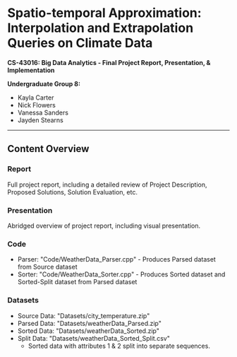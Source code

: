# Spatio-temporal Approximation: Interpolation and Extrapolation Queries on Climate Data #
**CS-43016: Big Data Analytics - Final Project Report, Presentation, & Implementation**

**Undergraduate Group 8:**
 * Kayla Carter
 * Nick Flowers
 * Vanessa Sanders
 * Jayden Stearns

_____

## Content Overview ##

### Report ###
Full project report, including a detailed review of Project Description, Proposed Solutions, Solution Evaluation, etc.

### Presentation ###
Abridged overview of project report, including visual presentation.

### Code ###
 * Parser: "Code/WeatherData_Parser.cpp" - Produces Parsed dataset from Source dataset
 * Sorter: "Code/WeatherData_Sorter.cpp" - Produces Sorted dataset and Sorted-Split dataset from Parsed dataset

### Datasets ###
 * Source Data: "Datasets/city_temperature.zip"
 * Parsed Data: "Datasets/weatherData_Parsed.zip"
 * Sorted Data: "Datasets/weatherData_Sorted.zip"
 * Split Data: "Datasets/weatherData_Sorted_Split.csv"
    * Sorted data with attributes 1 & 2 split into separate sequences.
